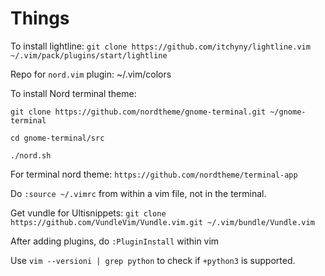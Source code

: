 # Things

To install lightline:
`git clone https://github.com/itchyny/lightline.vim ~/.vim/pack/plugins/start/lightline`

Repo for `nord.vim` plugin: ~/.vim/colors

To install Nord terminal theme: 

`git clone https://github.com/nordtheme/gnome-terminal.git ~/gnome-terminal`

`cd gnome-terminal/src`

`./nord.sh`

For terminal nord theme: `https://github.com/nordtheme/terminal-app`

Do `:source ~/.vimrc` from within a vim file, not in the terminal.

Get vundle for Ultisnippets: `git clone https://github.com/VundleVim/Vundle.vim.git ~/.vim/bundle/Vundle.vim`

After adding plugins, do `:PluginInstall` within vim

Use `vim --versioni | grep python` to check if `+python3` is supported.
